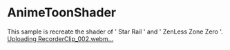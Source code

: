 # AnimeToonShader
This sample is recreate the shader of ' Star Rail ' and ' ZenLess Zone Zero '. 
[Uploading RecorderClip_002.webm…]()
